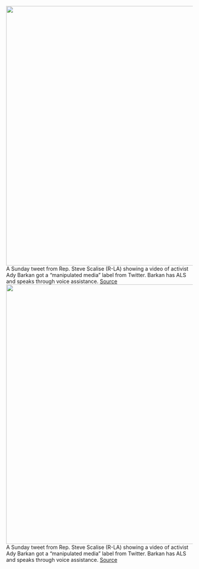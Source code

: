 <img src='https://cdn.vox-cdn.com/thumbor/LXLuQ5neIEVP-Sv5ng0DMEHplF8=/0x0:2040x1360/1200x800/filters:focal(857x517:1183x843)/cdn.vox-cdn.com/uploads/chorus_image/image/67316875/acastro_200715_1777_twitter_0004.0.0.jpg' width='700px' /><br/>
A Sunday tweet from Rep. Steve Scalise (R-LA) showing a video of activist Ady Barkan got a “manipulated media” label from Twitter. Barkan has ALS and speaks through voice assistance.
<a href='https://www.theverge.com/2020/8/30/21407613/twitter-labels-tweet-scalise-video-ady-barkan-manipulated'> Source <a/><img src='https://cdn.vox-cdn.com/thumbor/LXLuQ5neIEVP-Sv5ng0DMEHplF8=/0x0:2040x1360/1200x800/filters:focal(857x517:1183x843)/cdn.vox-cdn.com/uploads/chorus_image/image/67316875/acastro_200715_1777_twitter_0004.0.0.jpg' width='700px' /><br/>
A Sunday tweet from Rep. Steve Scalise (R-LA) showing a video of activist Ady Barkan got a “manipulated media” label from Twitter. Barkan has ALS and speaks through voice assistance.
<a href='https://www.theverge.com/2020/8/30/21407613/twitter-labels-tweet-scalise-video-ady-barkan-manipulated'> Source <a/>